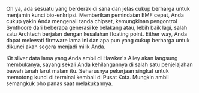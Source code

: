 Oh ya, ada sesuatu yang berderak di sana dan jelas cukup berharga untuk menjamin kunci bio-enkripsi. Memberikan pemindaian EMF cepat, Anda cukup yakin Anda mengenali tanda chipset, kemungkinan pengontrol Synthcore dari beberapa generasi ke belakang atau, lebih baik lagi, salah satu Archtech berjalan dengan kesalahan floating point. Either way, Anda dapat melewati firmware lama ini dan apa pun yang cukup berharga untuk dikunci akan segera menjadi milik Anda.

Kit sliver data lama yang Anda ambil di Hawker's Alley akan langsung membukanya, sayang sekali Anda kehilangannya di salah satu penjelajahan bawah tanah larut malam itu. Seharusnya pekerjaan singkat untuk memotong kunci di terminal kembali di Pusat Kota. Mungkin ambil semangkuk pho panas saat melakukannya.
